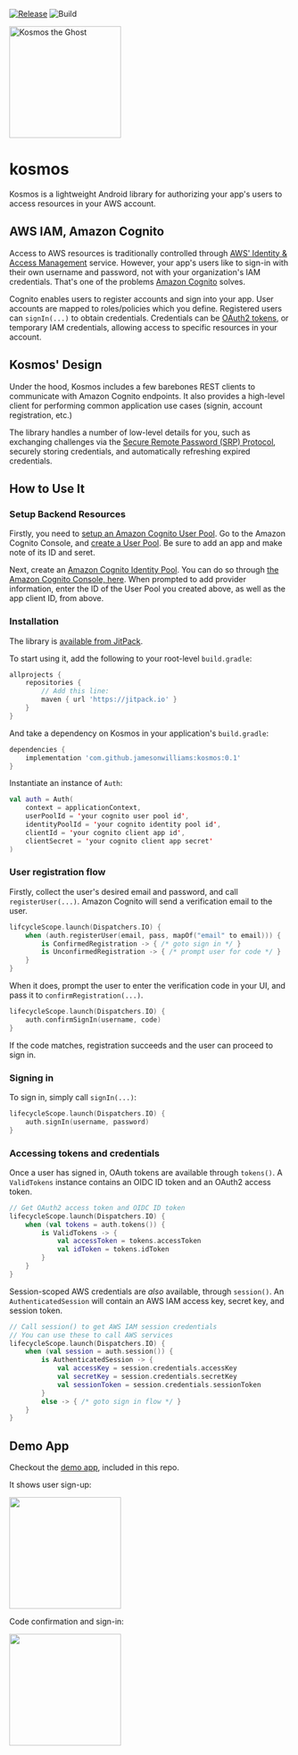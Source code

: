 [![Release](https://jitpack.io/v/jamesonwilliams/kosmos.svg)](https://jitpack.io/#jamesonwilliams/kosmos)
![Build](https://github.com/jamesonwilliams/kosmos/actions/workflows/build.yml/badge.svg)


<a name="kosmos-the-ghost"><img alt="Kosmos the Ghost" src="https://user-images.githubusercontent.com/899569/109872251-c9740e00-7c31-11eb-8bab-f57163b43ff9.jpg" width="200"></a>

# kosmos

Kosmos is a lightweight Android library for authorizing your app's users to access resources in your AWS account.

## AWS IAM, Amazon Cognito

Access to AWS resources is traditionally controlled through [AWS' Identity & Access Management](https://aws.amazon.com/iam/) service.  However, your app's users like to sign-in with their own username and password, not with your organization's IAM credentials. That's one of the problems [Amazon Cognito](https://aws.amazon.com/cognito/) solves.

Cognito enables users to register accounts and sign into your app. User accounts are mapped to roles/policies which you define.  Registered users can `signIn(...)` to obtain credentials. Credentials can be [OAuth2 tokens](https://docs.aws.amazon.com/cognito/latest/developerguide/amazon-cognito-user-pools-using-tokens-with-identity-providers.html), or temporary IAM credentials, allowing access to specific resources in your account.

## Kosmos' Design

Under the hood, Kosmos includes a few barebones REST clients to communicate with Amazon Cognito endpoints. It also provides a high-level client for performing common application use cases (signin, account registration, etc.)

The library handles a number of low-level details for you, such as exchanging challenges via the [Secure Remote Password (SRP) Protocol](https://en.wikipedia.org/wiki/Secure_Remote_Password_protocol), securely storing credentials, and automatically refreshing expired credentials.

## How to Use It

### Setup Backend Resources
Firstly, you need to [setup an Amazon Cognito User Pool](https://docs.aws.amazon.com/cognito/latest/developerguide/tutorial-create-user-pool.html). Go to the Amazon Cognito Console, and [create a User Pool](https://console.aws.amazon.com/cognito/users/?region=us-east-1#/pool/new/create). Be sure to add an app and make note of its ID and seret.

Next, create an [Amazon Cognito Identity Pool](https://docs.aws.amazon.com/cognito/latest/developerguide/tutorial-create-identity-pool.html). You can do so through [the Amazon Cognito Console, here](https://console.aws.amazon.com/cognito/create/). When prompted to add provider information, enter the ID of the User Pool you created above, as well as the app client ID, from above.

### Installation

The library is [available from JitPack](https://jitpack.io/#jamesonwilliams/kosmos/0.1).

To start using it, add the following to your root-level `build.gradle`:

```gradle
allprojects {
    repositories {
        // Add this line:
        maven { url 'https://jitpack.io' }
    }
}
```

And take a dependency on Kosmos in your application's `build.gradle`:
```gradle
dependencies {
    implementation 'com.github.jamesonwilliams:kosmos:0.1'
}
```

Instantiate an instance of `Auth`:
```kotlin
val auth = Auth(
    context = applicationContext,
    userPoolId = 'your cognito user pool id',
    identityPoolId = 'your cognito identity pool id',
    clientId = 'your cognito client app id',
    clientSecret = 'your cognito client app secret'
)
```

### User registration flow

Firstly, collect the user's desired email and password, and call `registerUser(...)`. Amazon Cognito will send a verification email to the user.

```kotlin
lifcycleScope.launch(Dispatchers.IO) {
    when (auth.registerUser(email, pass, mapOf("email" to email))) {
        is ConfirmedRegistration -> { /* goto sign in */ }
        is UnconfirmedRegistration -> { /* prompt user for code */ }
    }
}
```
When it does, prompt the user to enter the verification code in your UI, and pass it to `confirmRegistration(...)`.

```kotlin
lifecycleScope.launch(Dispatchers.IO) {
    auth.confirmSignIn(username, code)
}
```

If the code matches, registration succeeds and the user can proceed to sign in.

### Signing in
To sign in, simply call `signIn(...)`:
```kotlin
lifecycleScope.launch(Dispatchers.IO) {
    auth.signIn(username, password)
}
```

### Accessing tokens and credentials

Once a user has signed in, OAuth tokens are available through `tokens()`. A `ValidTokens` instance contains an OIDC ID token and an OAuth2 access token.

```kotlin
// Get OAuth2 access token and OIDC ID token
lifecycleScope.launch(Dispatchers.IO) {
    when (val tokens = auth.tokens()) {
        is ValidTokens -> {
            val accessToken = tokens.accessToken
            val idToken = tokens.idToken
        }
    }
}
```

Session-scoped AWS credentials are _also_ available, through `session()`. An `AuthenticatedSession` will contain an AWS IAM access key, secret key, and session token.

```kotlin
// Call session() to get AWS IAM session credentials
// You can use these to call AWS services
lifecycleScope.launch(Dispatchers.IO) {
    when (val session = auth.session()) {
        is AuthenticatedSession -> {
            val accessKey = session.credentials.accessKey
            val secretKey = session.credentials.secretKey
            val sessionToken = session.credentials.sessionToken
        }
        else -> { /* goto sign in flow */ }
    }
}
```

## Demo App

Checkout the [demo app](./demo-app), included in this repo.

It shows user sign-up:

<img src="https://user-images.githubusercontent.com/899569/109924184-86438a80-7c85-11eb-8e07-b178f0517eb4.gif" width="200">

Code confirmation and sign-in:

<img src="https://user-images.githubusercontent.com/899569/109924213-8fccf280-7c85-11eb-9967-6098c9dae9e1.gif" width="200">
